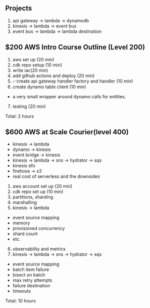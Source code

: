 ## Projects
1. api gateway -> lambda -> dynamodb
2. kinesis -> lambda -> event bus
3. event bus -> lambda -> lambda destination

## $200 AWS Intro Course Outline (Level 200)
1. aws set up (20 min)
2. cdk repo setup (10 min)
3. write iac(20 min)
4. add github actions and deploy (20 min)
5. ✅create api gateway handler factory and handler (10 min)
6. create dynamo table client (10 min)
  - a very small wrapper around dynamo calls for entities.
7. testing (20 min)

Total: 2 hours

## $600 AWS at Scale Courier(level 400)
- kinesis -> lambda
- dynamo -> kinesis
- event bridge -> kinesis
- kinesis -> lambda -> sns -> hydrator -> sqs
- kinesis efo
- firehose -> s3
- real cost of serverless and the downsides

1. aws account set up (20 min)
2. cdk repo set up (10 min)
3. partitions, sharding
4. marshalling
5. kinesis -> lambda
  - event source mapping
  - memory
  - provisioned concurrency
  - shard count
  - etc.
6. observability and metrics
7. kinesis -> lambda -> sns -> hydrator -> sqs
  - event source mapping
  - batch item failure
  - bisect on batch
  - max retry attempts
  - failure destination
  - timeouts

Total: 10 hours
